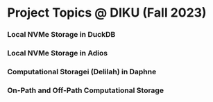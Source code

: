 # Project Topics @ DIKU (Fall 2023)

### Local NVMe Storage in DuckDB


### Local NVMe Storage in Adios


### Computational Storagei (Delilah) in Daphne


### On-Path and Off-Path Computational Storage


